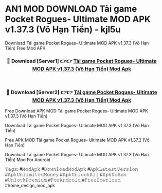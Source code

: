 # AN1 MOD DOWNLOAD Tải game Pocket Rogues- Ultimate MOD APK v1.37.3 (Vô Hạn Tiền) - kjl5u
Download Tải game Pocket Rogues- Ultimate MOD APK v1.37.3 (Vô Hạn Tiền) Free Mod APK

<div align="center">
<h3>🔴 Download [Server1] 👉👉 <a href="https://apk-comot.site?title=Tải_game_Pocket_Rogues-_Ultimate_MOD_APK_v1.37.3_(Vô_Hạn_Tiền)">Tải game Pocket Rogues- Ultimate MOD APK v1.37.3 (Vô Hạn Tiền) Mod Apk</a></h3><br>

<h3>🔴 Download [Server2] 👉👉 <a href="https://apk-comot.site?title=Tải_game_Pocket_Rogues-_Ultimate_MOD_APK_v1.37.3_(Vô_Hạn_Tiền)">Tải game Pocket Rogues- Ultimate MOD APK v1.37.3 (Vô Hạn Tiền) Mod Apk</a></h3>
</div>


Free Download APK MOD Tải game Pocket Rogues- Ultimate MOD APK v1.37.3 (Vô Hạn Tiền)

Download Tải game Pocket Rogues- Ultimate MOD APK v1.37.3 (Vô Hạn Tiền) 

Free APK MOD Tải game Pocket Rogues- Ultimate MOD APK v1.37.3 (Vô Hạn Tiền) 

Download Tải game Pocket Rogues- Ultimate MOD APK v1.37.3 (Vô Hạn Tiền) Mod For Android

𝚃𝚊𝚐𝚜: #𝙼𝚘𝚍𝙰𝚙𝚔 #𝙳𝚘𝚠𝚗𝚕𝚘𝚊𝚍𝙼𝚘𝚍𝙰𝚙𝚔 #𝙰𝚙𝚔𝙻𝚊𝚝𝚎𝚜𝚝𝚅𝚎𝚛𝚜𝚒𝚘𝚗 #𝙰𝚙𝚔𝚄𝚗𝚕𝚒𝚖𝚒𝚝𝚎𝚍𝙼𝚘𝚗𝚎𝚢 #𝙰𝚙𝚔𝚄𝚗𝚕𝚘𝚌𝚔𝙰𝚕𝚕 #𝙰𝚙𝚔𝙽𝚘𝙰𝚍𝚜 #𝚄𝚗𝚕𝚘𝚌𝚔𝙿𝚛𝚎𝚖𝚒𝚞𝚖 #𝙵𝚘𝚛𝙰𝚗𝚍𝚛𝚘𝚒𝚍 #𝙵𝚛𝚎𝚎𝙳𝚘𝚠𝚗𝚕𝚘𝚊𝚍 #home_design_mod_apk